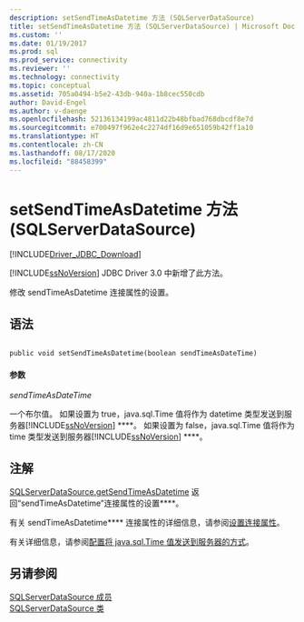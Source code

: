 ```yaml
---
description: setSendTimeAsDatetime 方法 (SQLServerDataSource)
title: setSendTimeAsDatetime 方法 (SQLServerDataSource) | Microsoft Docs
ms.custom: ''
ms.date: 01/19/2017
ms.prod: sql
ms.prod_service: connectivity
ms.reviewer: ''
ms.technology: connectivity
ms.topic: conceptual
ms.assetid: 705a0494-b5e2-43db-940a-1b8cec550cdb
author: David-Engel
ms.author: v-daenge
ms.openlocfilehash: 52136134199ac4811d22b48bfbad768dbcdf8e7d
ms.sourcegitcommit: e700497f962e4c2274df16d9e651059b42ff1a10
ms.translationtype: HT
ms.contentlocale: zh-CN
ms.lasthandoff: 08/17/2020
ms.locfileid: "88458399"
---
```

# <a name="setsendtimeasdatetime-method-sqlserverdatasource"></a>setSendTimeAsDatetime 方法 (SQLServerDataSource)
[!INCLUDE[Driver_JDBC_Download](../../../includes/driver_jdbc_download.md)]

  [!INCLUDE[ssNoVersion](../../../includes/ssnoversion-md.md)] JDBC Driver 3.0 中新增了此方法。  
  
 修改 sendTimeAsDatetime 连接属性的设置。  
  
## <a name="syntax"></a>语法  
  
```  
  
public void setSendTimeAsDatetime(boolean sendTimeAsDateTime)  
```  
  
#### <a name="parameters"></a>参数  
 *sendTimeAsDateTime*  
  
 一个布尔值。 如果设置为 true，java.sql.Time 值将作为  datetime 类型发送到服务器[!INCLUDE[ssNoVersion](../../../includes/ssnoversion-md.md)] ****。 如果设置为 false，java.sql.Time 值将作为  time 类型发送到服务器[!INCLUDE[ssNoVersion](../../../includes/ssnoversion-md.md)] ****。  
  
## <a name="remarks"></a>注解  
 [SQLServerDataSource.getSendTimeAsDatetime](../../../connect/jdbc/reference/getsendtimeasdatetime-method-sqlserverdatasource.md) 返回“sendTimeAsDatetime”连接属性的设置****。  
  
 有关 sendTimeAsDatetime**** 连接属性的详细信息，请参阅[设置连接属性](../../../connect/jdbc/setting-the-connection-properties.md)。  
  
 有关详细信息，请参阅[配置将 java.sql.Time 值发送到服务器的方式](../../../connect/jdbc/configuring-how-java-sql-time-values-are-sent-to-the-server.md)。  
  
## <a name="see-also"></a>另请参阅  
 [SQLServerDataSource 成员](../../../connect/jdbc/reference/sqlserverdatasource-members.md)   
 [SQLServerDataSource 类](../../../connect/jdbc/reference/sqlserverdatasource-class.md)  
  
  
